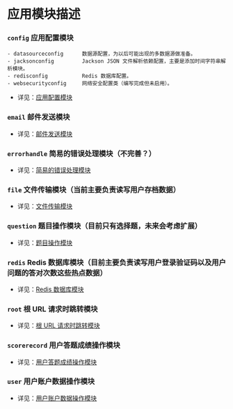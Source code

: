 # 应用模块描述

### `config` 应用配置模块
    - datasourceconfig      数据源配置，为以后可能出现的多数据源做准备。
    - jacksonconfig         Jackson JSON 文件解析依赖配置，主要是添加时间字符串解析模块。
    - redisconfig           Redis 数据库配置。
    - websecurityconfig     网络安全配置类（编写完成但未启用）。

- 详见：[应用配置模块](https://github.com/JesseZ332623/Multiple-choice-question-solver/tree/master/src/main/java/com/jesse/examination/config)

### `email` 邮件发送模块

- 详见：[邮件发送模块](https://github.com/JesseZ332623/Multiple-choice-question-solver/tree/master/src/main/java/com/jesse/examination/email)

### `errorhandle` 简易的错误处理模块（不完善？）

- 详见：[简易的错误处理模块](https://github.com/JesseZ332623/Multiple-choice-question-solver/tree/master/src/main/java/com/jesse/examination/errorhandle)

### `file` 文件传输模块（当前主要负责读写用户存档数据）

- 详见：[文件传输模块](https://github.com/JesseZ332623/Multiple-choice-question-solver/tree/master/src/main/java/com/jesse/examination/file)

### `question` 题目操作模块（目前只有选择题，未来会考虑扩展）

- 详见：[题目操作模块](https://github.com/JesseZ332623/Multiple-choice-question-solver/tree/master/src/main/java/com/jesse/examination/question)

### `redis` Redis 数据库模块（目前主要负责读写用户登录验证码以及用户问题的答对次数这些热点数据）

- 详见：[Redis 数据库模块](https://github.com/JesseZ332623/Multiple-choice-question-solver/tree/master/src/main/java/com/jesse/examination/redis)

### `root` 根 URL 请求时跳转模块

- 详见：[根 URL 请求时跳转模块](https://github.com/JesseZ332623/Multiple-choice-question-solver/tree/master/src/main/java/com/jesse/examination/root)

### `scorerecord` 用户答题成绩操作模块

- 详见：[用户答题成绩操作模块](https://github.com/JesseZ332623/Multiple-choice-question-solver/tree/master/src/main/java/com/jesse/examination/scorerecord)

### `user` 用户账户数据操作模块

- 详见：[用户账户数据操作模块](https://github.com/JesseZ332623/Multiple-choice-question-solver/tree/master/src/main/java/com/jesse/examination/user)
